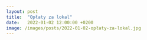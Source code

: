 ```yaml
---
layout: post
title:  "Opłaty za lokal"
date:   2022-01-02 12:00:00 +0200
image: /images/posts/2022-01-02-opłaty-za-lokal.jpg
---
```

